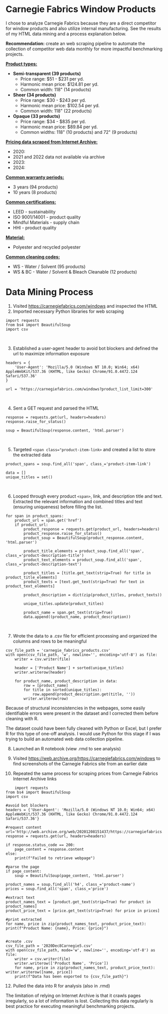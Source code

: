 # Carnegie Fabrics Window Products
I chose to analyze Carnegie Fabrics because they are a direct competitor for window products and also utilize internal manufacturing. See the results of my HTML data mining and a process explanation below.

<b>Recommendation:</b> create an web scraping pipeline to automate the collection of competitor web data monthly for more impactful benchmarking projects.

<ins><b>Product types:</b></ins>
* <b>Semi-transparent (39 products)</b>
  * Price range: $51 - $231 per yd.
  * Harmonic mean price: $124.81 per yd.
  * Common width: 118" (14 products)
* <b>Sheer (34 products)</b>
  * Price range: $30 - $243 per yd.
  * Harmonic mean price: $102.54 per yd.
  * Common width: 118" (22 products)
* <b>Opaque (33 products)</b>
  * Price range: $34 - $835 per yd.
  * Harmonic mean price: $89.84 per yd.
  * Common widths: 118" (10 products) and 72" (9 products)

<ins><b>Pricing data scraped from Internet Archive:</b></ins>
* 2020:
* 2021 and 2022 data not available via archive
* 2023:
* 2024:

<ins><b>Common warranty periods:</b></ins>
* 3 years (94 products)
* 10 years (8 products)

<ins><b>Common certifications:</b></ins>
* LEED - sustainability
* ISO 9001/14001 - product quality
* Mindful Materials - supply chain
* HHI - product quality

<ins><b>Material:</b></ins>
* Polyester and recycled polyester

<ins><b>Common cleaning codes:</b></ins>
* WS - Water / Solvent (95 products)
* WS & BC - Water / Solvent & Bleach Cleanable (12 products)

# Data Mining Process
1. Visited https://carnegiefabrics.com/windows and inspected the HTML
2. Imported necessary Python libraries for web scraping
   
```
import requests
from bs4 import BeautifulSoup
import csv
```
<br>


3.   Established a user-agent header to avoid bot blockers and defined the url to maximize information exposure

```
headers = {
    'User-Agent': 'Mozilla/5.0 (Windows NT 10.0; Win64; x64) AppleWebKit/537.36 (KHTML, like Gecko) Chrome/91.0.4472.124 Safari/537.36'
}

url = 'https://carnegiefabrics.com/windows?product_list_limit=300'
```
<br>


4.   Sent a GET request and parsed the HTML

```
response = requests.get(url, headers=headers)
response.raise_for_status()

soup = BeautifulSoup(response.content, 'html.parser')
```
<br>

5.   Targeted `<span class="product-item-link>` and created a list to store the extracted data

```
product_spans = soup.find_all('span', class_='product-item-link')

data = []
unique_titles = set()
```
<br>


6.   Looped through every product `<span>`, link, and description title and text. Extracted the relevant information and combined titles and text (ensuring uniqueness) before filling the list.

```
for span in product_spans:
    product_url = span.get('href')
    if product_url:
        product_response = requests.get(product_url, headers=headers)
        product_response.raise_for_status()
        product_soup = BeautifulSoup(product_response.content, 'html.parser')
        
        product_title_elements = product_soup.find_all('span', class_='product-description-title')
        product_text_elements = product_soup.find_all('span', class_='product-description-text')
        
        product_titles = [title.get_text(strip=True) for title in product_title_elements]
        product_texts = [text.get_text(strip=True) for text in product_text_elements]
        
        product_description = dict(zip(product_titles, product_texts))
        
        unique_titles.update(product_titles)
        
        product_name = span.get_text(strip=True)
        data.append((product_name, product_description))
```

<br>

7.   Wrote the data to a .csv file for efficient processing and organized the columns and rows to be meaningful

```
csv_file_path = 'carnegie_fabrics_products.csv'
with open(csv_file_path, 'w', newline='', encoding='utf-8') as file:
    writer = csv.writer(file)
    
    header = ['Product Name'] + sorted(unique_titles)
    writer.writerow(header)
    
    for product_name, product_description in data:
        row = [product_name]
        for title in sorted(unique_titles):
            row.append(product_description.get(title, ''))
        writer.writerow(row)
```

Because of structural inconsistencies in the webpages, some easily identifiable errors were present in the dataset and I corrected them before cleaning with R.

The dataset could have been fully cleaned with Python or Excel, but I prefer R for this type of one-off analysis. I would use Python for this stage if I was trying to build an automated web data collection pipeline.



8.   Launched an R notebook (view .rmd to see analysis)

9.   Visited https://web.archive.org/https://carnegiefabrics.com/windows to find screenshots of the Carnegie Fabrics site from an earlier date

10.   Repeated the same process for scraping prices from Carnegie Fabrics Internet Archive links

```
    import requests
from bs4 import BeautifulSoup
import csv

#avoid bot blockers
headers = {'User-Agent': 'Mozilla/5.0 (Windows NT 10.0; Win64; x64) AppleWebKit/537.36 (KHTML, like Gecko) Chrome/91.0.4472.124 Safari/537.36'}

#request content
url='http://web.archive.org/web/20201208151437/https://carnegiefabrics.com/landing/privacy/'
response = requests.get(url, headers=headers)

if response.status_code == 200:
    page_content = response.content
else:
    print(f"Failed to retrieve webpage")

#parse the page
if page_content:
    soup = BeautifulSoup(page_content, 'html.parser')

product_names = soup.find_all('h4', class_='product-name')
prices = soup.find_all('span', class_='price')

#extract text
product_names_text = [product.get_text(strip=True) for product in product_names]
product_price_text = [price.get_text(strip=True) for price in prices]

#print extracted
for name, price in zip(product_names_text, product_price_text): print(f"Product Name: {name}, Price: {price}")


#create .csv
csv_file_path = '2020Dec8Carnegie5.csv'
with open(csv_file_path, mode='w', newline='', encoding='utf-8') as file:
    writer = csv.writer(file)
    writer.writerow(['Product Name', 'Price'])
    for name, price in zip(product_names_text, product_price_text): writer.writerow([name, price])
    print(f"Data has been exported to {csv_file_path}")
```
 
 12. Pulled the data into R for analysis (also in .rmd)

The limitation of relying on Internet Archive is that it crawls pages irregularly, so a lot of information is lost. Collecting this data regularly is best practice for executing meaningful benchmarking projects.


